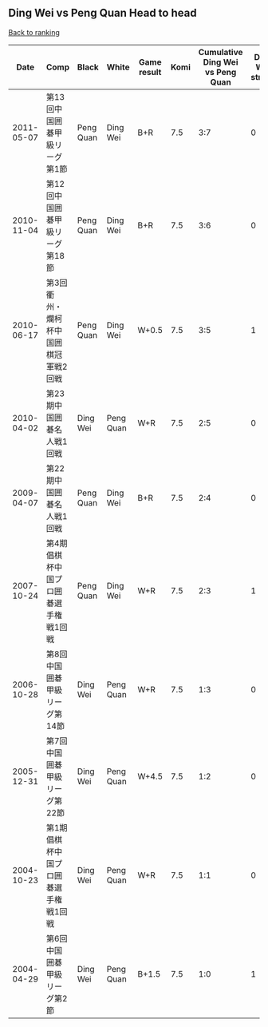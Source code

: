 ## Ding Wei vs Peng Quan Head to head

[Back to ranking](../../index.md)




| **Date** | **Comp** | **Black** | **White** | **Game result** | **Komi** | **Cumulative Ding Wei vs Peng Quan** | **Ding Wei streak** | **Peng Quan streak** | 
| --- | --- | --- | --- | --- | --- | --- | --- | --- |
| 2011-05-07 | 第13回中国囲碁甲級リーグ第1節 | Peng Quan | Ding Wei | B+R | 7.5 | 3:7 | 0 | 2 | 
| 2010-11-04 | 第12回中国囲碁甲級リーグ第18節 | Peng Quan | Ding Wei | B+R | 7.5 | 3:6 | 0 | 1 | 
| 2010-06-17 | 第3回衢州・爛柯杯中国囲棋冠軍戦2回戦 | Peng Quan | Ding Wei | W+0.5 | 7.5 | 3:5 | 1 | 0 | 
| 2010-04-02 | 第23期中国囲碁名人戦1回戦 | Ding Wei | Peng Quan | W+R | 7.5 | 2:5 | 0 | 2 | 
| 2009-04-07 | 第22期中国囲碁名人戦1回戦 | Peng Quan | Ding Wei | B+R | 7.5 | 2:4 | 0 | 1 | 
| 2007-10-24 | 第4期倡棋杯中国プロ囲碁選手権戦1回戦 | Peng Quan | Ding Wei | W+R | 7.5 | 2:3 | 1 | 0 | 
| 2006-10-28 | 第8回中国囲碁甲級リーグ第14節 | Ding Wei | Peng Quan | W+R | 7.5 | 1:3 | 0 | 3 | 
| 2005-12-31 | 第7回中国囲碁甲級リーグ第22節 | Ding Wei | Peng Quan | W+4.5 | 7.5 | 1:2 | 0 | 2 | 
| 2004-10-23 | 第1期倡棋杯中国プロ囲碁選手権戦1回戦 | Ding Wei | Peng Quan | W+R | 7.5 | 1:1 | 0 | 1 | 
| 2004-04-29 | 第6回中国囲碁甲級リーグ第2節 | Ding Wei | Peng Quan | B+1.5 | 7.5 | 1:0 | 1 | 0 |




